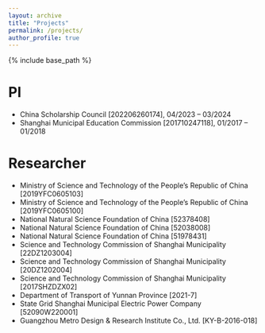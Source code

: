 ```yaml
---
layout: archive
title: "Projects"
permalink: /projects/
author_profile: true
---
```


{% include base_path %}

PI
======
* China Scholarship Council [202206260174], 04/2023 – 03/2024
* Shanghai Municipal Education Commission [201710247118], 01/2017 – 01/2018

Researcher
======
* Ministry of Science and Technology of the People’s Republic of China [2019YFC0605103]
* Ministry of Science and Technology of the People’s Republic of China [2019YFC0605100]
* National Natural Science Foundation of China [52378408]
* National Natural Science Foundation of China [52038008]
* National Natural Science Foundation of China [51978431]
* Science and Technology Commission of Shanghai Municipality [22DZ1203004]
* Science and Technology Commission of Shanghai Municipality [20DZ1202004]
* Science and Technology Commission of Shanghai Municipality [2017SHZDZX02]
* Department of Transport of Yunnan Province [2021-7]
* State Grid Shanghai Municipal Electric Power Company [52090W220001]
* Guangzhou Metro Design & Research Institute Co., Ltd. [KY-B-2016-018]

